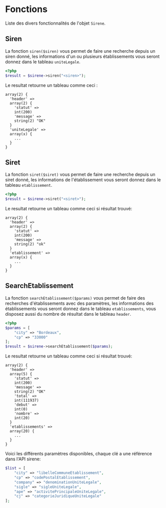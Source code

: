 # Fonctions

Liste des divers fonctionnalités de l'objet `Sirene`.

## Siren
La fonction `siren($siren)` vous permet de faire une recherche depuis un siren donné, les informations d'un ou plusieurs établissements vous seront donnez dans le tableau `uniteLegale`.
``` php
<?php
$result = $sirene->siren("<siren>");
```
Le resultat retourne un tableau comme ceci :
```
array(2) {
  'header' =>
  array(2) {
    'statut' =>
    int(200)
    'message' =>
    string(2) "OK"
  }
  'uniteLegale' =>
  array(x) {
    ...
  }
}
```


## Siret
La fonction `siret($siret)` vous permet de faire une recherche depuis un siret donné, les informations de l'établissement vous seront donnez dans le tableau `etablissement`.
``` php
<?php
$result = $sirene->siret("<siret>");
```
Le resultat retourne un tableau comme ceci si résultat trouvé:
```
array(2) {
  'header' =>
  array(2) {
    'statut' =>
    int(200)
    'message' =>
    string(2) "ok"
  }
  'etablissement' =>
  array(x) {
    ...
  }
}
```


## SearchEtablissement
La fonction `searchEtablissement($params)` vous permet de faire des recherches d'établissements avec des paramètres, les informations des établissements vous seront donnez dans le tableau `etablissements`, vous disposez aussi du nombre de résultat dans le tableau `header`.
``` php
<?php
$params = [
    "city" => "Bordeaux",
    "cp" => "33000"
];
$result = $sirene->searchEtablissement($params);
```
Le resultat retourne un tableau comme ceci si résultat trouvé:
```
array(2) {
  'header' =>
  array(5) {
    'statut' =>
    int(200)
    'message' =>
    string(2) "OK"
    'total' =>
    int(111937)
    'debut' =>
    int(0)
    'nombre' =>
    int(20)
  }
  'etablissements' =>
  array(20) {
    ...
  }
}
```

Voici les différents paramètres disponibles, chaque clé a une référence dans l'API sirene:
``` php
$list = [
    "city" => "libelleCommuneEtablissement",
    "cp" => "codePostalEtablissement",
    "company" => "denominationUniteLegale",
    "sigle" => "sigleUniteLegale",
    "ape" => "activitePrincipaleUniteLegale",
    "cj" => "categorieJuridiqueUniteLegale"
];
```

